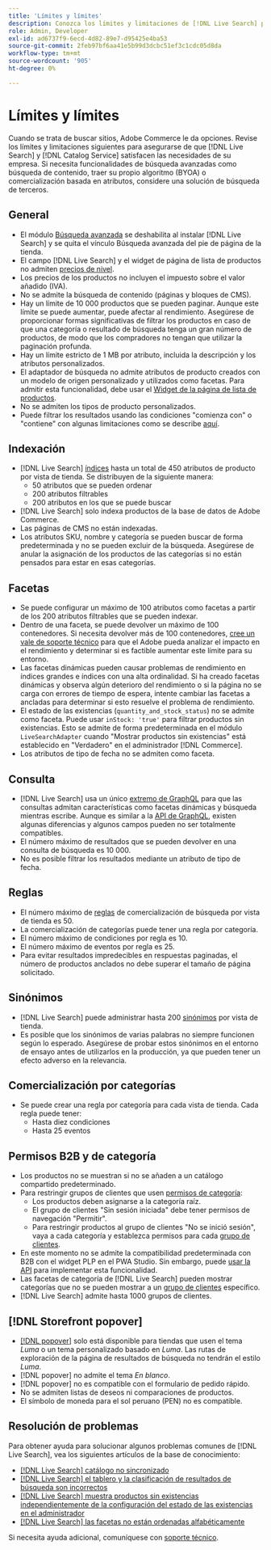 ```yaml
---
title: 'Límites y límites'
description: Conozca los límites y limitaciones de [!DNL Live Search] para asegurarse de que cumple con las necesidades de su empresa.
role: Admin, Developer
exl-id: ad6737f9-6ecd-4d82-89e7-d95425e4ba53
source-git-commit: 2feb97bf6aa41e5b99d3dcbc51ef3c1cdc05d8da
workflow-type: tm+mt
source-wordcount: '905'
ht-degree: 0%

---
```


# Límites y límites

Cuando se trata de buscar sitios, Adobe Commerce le da opciones. Revise los límites y limitaciones siguientes para asegurarse de que [!DNL Live Search] y [!DNL Catalog Service] satisfacen las necesidades de su empresa. Si necesita funcionalidades de búsqueda avanzadas como búsqueda de contenido, traer su propio algoritmo (BYOA) o comercialización basada en atributos, considere una solución de búsqueda de terceros.

## General

- El módulo [Búsqueda avanzada](https://experienceleague.adobe.com/en/docs/commerce-admin/catalog/catalog/search/search) se deshabilita al instalar [!DNL Live Search] y se quita el vínculo Búsqueda avanzada del pie de página de la tienda.
- El campo [!DNL Live Search] y el widget de página de lista de productos no admiten [precios de nivel](https://experienceleague.adobe.com/en/docs/commerce-admin/catalog/products/pricing/product-price-tier).
- Los precios de los productos no incluyen el impuesto sobre el valor añadido (IVA).
- No se admite la búsqueda de contenido (páginas y bloques de CMS).
- Hay un límite de 10 000 productos que se pueden paginar. Aunque este límite se puede aumentar, puede afectar al rendimiento. Asegúrese de proporcionar formas significativas de filtrar los productos en caso de que una categoría o resultado de búsqueda tenga un gran número de productos, de modo que los compradores no tengan que utilizar la paginación profunda.
- Hay un límite estricto de 1 MB por atributo, incluida la descripción y los atributos personalizados.
- El adaptador de búsqueda no admite atributos de producto creados con un modelo de origen personalizado y utilizados como facetas. Para admitir esta funcionalidad, debe usar el [Widget de la página de lista de productos](plp-styling.md).
- No se admiten los tipos de producto personalizados.
- Puede filtrar los resultados usando las condiciones &quot;comienza con&quot; o &quot;contiene&quot; con algunas limitaciones como se describe [aquí](https://developer.adobe.com/commerce/services/graphql/live-search/product-search/#limitations).

## Indexación

- [!DNL Live Search] [índices](indexing.md) hasta un total de 450 atributos de producto por vista de tienda. Se distribuyen de la siguiente manera:
   - 50 atributos que se pueden ordenar
   - 200 atributos filtrables
   - 200 atributos en los que se puede buscar
- [!DNL Live Search] solo indexa productos de la base de datos de Adobe Commerce.
- Las páginas de CMS no están indexadas.
- Los atributos SKU, nombre y categoría se pueden buscar de forma predeterminada y no se pueden excluir de la búsqueda. Asegúrese de anular la asignación de los productos de las categorías si no están pensados para estar en esas categorías.

## Facetas

- Se puede configurar un máximo de 100 atributos como facetas a partir de los 200 atributos filtrables que se pueden indexar.
- Dentro de una faceta, se puede devolver un máximo de 100 contenedores. Si necesita devolver más de 100 contenedores, [cree un vale de soporte técnico](https://experienceleague.adobe.com/en/docs/commerce-knowledge-base/kb/help-center-guide/magento-help-center-user-guide) para que el Adobe pueda analizar el impacto en el rendimiento y determinar si es factible aumentar este límite para su entorno.
- Las facetas dinámicas pueden causar problemas de rendimiento en índices grandes e índices con una alta ordinalidad. Si ha creado facetas dinámicas y observa algún deterioro del rendimiento o si la página no se carga con errores de tiempo de espera, intente cambiar las facetas a ancladas para determinar si esto resuelve el problema de rendimiento.
- El estado de las existencias (`quantity_and_stock_status`) no se admite como faceta. Puede usar `inStock: 'true'` para filtrar productos sin existencias. Esto se admite de forma predeterminada en el módulo `LiveSearchAdapter` cuando &quot;Mostrar productos sin existencias&quot; está establecido en &quot;Verdadero&quot; en el administrador [!DNL Commerce].
- Los atributos de tipo de fecha no se admiten como faceta.

## Consulta

- [!DNL Live Search] usa un único [extremo de GraphQL](https://developer.adobe.com/commerce/services/graphql/live-search/) para que las consultas admitan características como facetas dinámicas y búsqueda mientras escribe. Aunque es similar a la [API de GraphQL](https://developer.adobe.com/commerce/webapi/graphql/), existen algunas diferencias y algunos campos pueden no ser totalmente compatibles.
- El número máximo de resultados que se pueden devolver en una consulta de búsqueda es 10 000.
- No es posible filtrar los resultados mediante un atributo de tipo de fecha.

## Reglas

- El número máximo de [reglas](rules.md) de comercialización de búsqueda por vista de tienda es 50.
- La comercialización de categorías puede tener una regla por categoría.
- El número máximo de condiciones por regla es 10.
- El número máximo de eventos por regla es 25.
- Para evitar resultados impredecibles en respuestas paginadas, el número de productos anclados no debe superar el tamaño de página solicitado.

## Sinónimos

- [!DNL Live Search] puede administrar hasta 200 [sinónimos](synonyms.md) por vista de tienda.
- Es posible que los sinónimos de varias palabras no siempre funcionen según lo esperado. Asegúrese de probar estos sinónimos en el entorno de ensayo antes de utilizarlos en la producción, ya que pueden tener un efecto adverso en la relevancia.

## Comercialización por categorías

- Se puede crear una regla por categoría para cada vista de tienda. Cada regla puede tener:
   - Hasta diez condiciones
   - Hasta 25 eventos

## Permisos B2B y de categoría

- Los productos no se muestran si no se añaden a un catálogo compartido predeterminado.
- Para restringir grupos de clientes que usen [permisos de categoría](https://experienceleague.adobe.com/en/docs/commerce-admin/catalog/categories/category-permissions):
   - Los productos deben asignarse a la categoría raíz.
   - El grupo de clientes &quot;Sin sesión iniciada&quot; debe tener permisos de navegación &quot;Permitir&quot;.
   - Para restringir productos al grupo de clientes &quot;No se inició sesión&quot;, vaya a cada categoría y establezca permisos para cada [grupo de clientes](https://experienceleague.adobe.com/en/docs/commerce-admin/b2b/shared-catalogs/catalog-shared-manage).
- En este momento no se admite la compatibilidad predeterminada con B2B con el widget PLP en el PWA Studio. Sin embargo, puede [usar la API](install.md#pwa-support) para implementar esta funcionalidad.
- Las facetas de categoría de [!DNL Live Search] pueden mostrar categorías que no se pueden mostrar a un [grupo de clientes](https://experienceleague.adobe.com/en/docs/commerce-admin/b2b/shared-catalogs/catalog-shared-manage) específico.
- [!DNL Live Search] admite hasta 1000 grupos de clientes.

## [!DNL Storefront popover]

- [[!DNL popover]](storefront-popover.md) solo está disponible para tiendas que usen el tema *Luma* o un tema personalizado basado en *Luma*. Las rutas de exploración de la página de resultados de búsqueda no tendrán el estilo *Luma*.
- [!DNL popover] no admite el tema *En blanco*.
- [!DNL popover] no es compatible con el formulario de pedido rápido.
- No se admiten listas de deseos ni comparaciones de productos.
- El símbolo de moneda para el sol peruano (PEN) no es compatible.

## Resolución de problemas

Para obtener ayuda para solucionar algunos problemas comunes de [!DNL Live Search], vea los siguientes artículos de la base de conocimiento:

- [[!DNL Live Search] catálogo no sincronizado](https://experienceleague.adobe.com/en/docs/commerce-knowledge-base/kb/troubleshooting/miscellaneous/live-search-catalog-data-sync)
- [[!DNL Live Search] el tablero y la clasificación de resultados de búsqueda son incorrectos](https://experienceleague.adobe.com/en/docs/commerce-knowledge-base/kb/troubleshooting/miscellaneous/live-search-dashboard-ranking-incorrect)
- [[!DNL Live Search] muestra productos sin existencias independientemente de la configuración del estado de las existencias en el administrador](https://experienceleague.adobe.com/en/docs/commerce-knowledge-base/kb/troubleshooting/miscellaneous/live-search-displays-out-of-stock-products)
- [[!DNL Live Search] las facetas no están ordenadas alfabéticamente](https://experienceleague.adobe.com/en/docs/commerce-knowledge-base/kb/troubleshooting/miscellaneous/live-search-facets-not-sorted)

Si necesita ayuda adicional, comuníquese con [soporte técnico](https://experienceleague.adobe.com/en/docs/commerce-knowledge-base/kb/help-center-guide/magento-help-center-user-guide).
